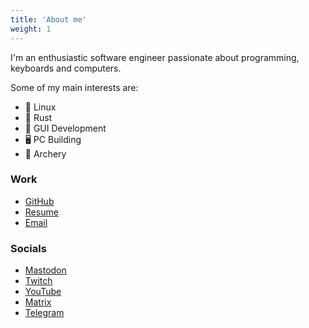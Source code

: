```yaml
---
title: 'About me'
weight: 1
---
```


I'm an enthusiastic software engineer passionate about programming, keyboards and computers.

Some of my main interests are:

- 🐧 Linux
- 🦀 Rust
- 🚀 GUI Development
- 🖥️ PC Building
- 🏹 Archery

### Work
* [GitHub](https://github.com/edfloreshz)
* [Resume](https://rxresu.me/flores/resume)
* [Email](mailto://edfloreshz@proton.me)

### Socials
* [Mastodon](https://hachyderm.io/@edfloreshz)
* [Twitch](https://www.twitch.tv/edfloreshz)
* [YouTube](https://www.youtube.com/channel/UCeGD_pFkPHeZ5R0s20XwgaQ)
* [Matrix](https://matrix.to/#/@edfloreshz:matrix.org)
* [Telegram](https://t.me/edfloreshz)
